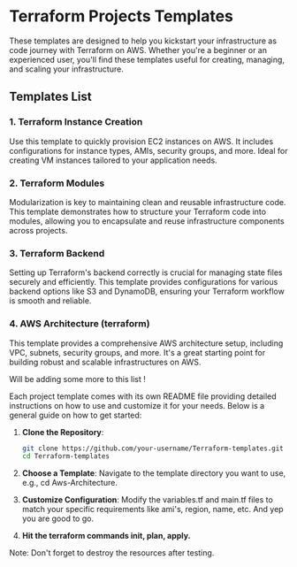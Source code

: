 # Terraform Projects Templates

  These templates are designed to help you kickstart your infrastructure as code journey with Terraform on AWS. Whether you're a beginner or an experienced user, you'll find these templates useful for creating, managing, and scaling your infrastructure.

## Templates List


### 1. Terraform Instance Creation
Use this template to quickly provision EC2 instances on AWS. It includes configurations for instance types, AMIs, security groups, and more. Ideal for creating VM instances tailored to your application needs.

### 2. Terraform Modules
Modularization is key to maintaining clean and reusable infrastructure code. This template demonstrates how to structure your Terraform code into modules, allowing you to encapsulate and reuse infrastructure components across projects.

### 3. Terraform Backend
Setting up Terraform's backend correctly is crucial for managing state files securely and efficiently. This template provides configurations for various backend options like S3 and DynamoDB, ensuring your Terraform workflow is smooth and reliable.

### 4. AWS Architecture (terraform)
This template provides a comprehensive AWS architecture setup, including VPC, subnets, security groups, and more. It's a great starting point for building robust and scalable infrastructures on AWS.


Will be adding some more to this list !

Each project template comes with its own README file providing detailed instructions on how to use and customize it for your needs. Below is a general guide on how to get started:

1. **Clone the Repository**:
   ```bash
   git clone https://github.com/your-username/Terraform-templates.git
   cd Terraform-templates
    ```
2. **Choose a Template**:
Navigate to the template directory you want to use, e.g., cd Aws-Architecture.
3. **Customize Configuration**:
Modify the variables.tf and main.tf files to match your specific requirements like ami's, region, name, etc.
And yep you are good to go.

4. **Hit the terraform commands init, plan, apply.** 

Note: Don't forget to destroy the resources after testing.